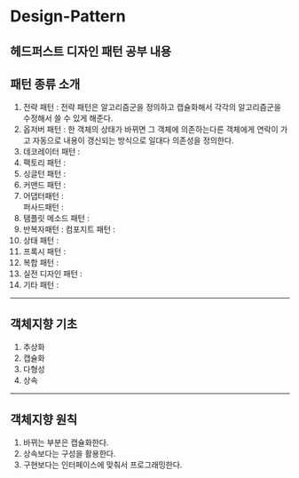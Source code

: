# Design-Pattern
헤드퍼스트 디자인 패턴 공부 내용
---
## 패턴 종류 소개  

1. 전략 패턴 : 전략 패턴은 알고리즘군을 정의하고 캡슐화해서 각각의 알고리즘군을 수정해서 쓸 수 있게 해준다.  
2. 옵저버 패턴 : 한 객체의 상태가 바뀌면 그 객체에 의존하는다른 객체에게 연락이 가고 자동으로 내용이 갱신되는 방식으로 일대다 의존성을 정의한다.  
3. 데코레이터 패턴 :
4. 팩토리 패턴 :
5. 싱글턴 패턴 :
6. 커맨드 패턴 :
7. 어댑터패턴 :  
   퍼사드패턴 :
8. 탬플릿 메소드 패턴 :
9. 반복자패턴 :
   컴포지트 패턴 :
10. 상태 패턴 :
11. 프록시 패턴 :
12. 복합 패턴 :
13. 실전 디자인 패턴 :
14. 기타 패턴 :

---

## 객체지향 기초   

1. 추상화   
2. 캡슐화   
3. 다형성  
4. 상속    


---
## 객체지향 원칙    

1. 바뀌는 부분은 캡슐화한다.   
2. 상속보다는 구성을 활용한다.    
3. 구현보다는 인터페이스에 맞춰서 프로그래밍한다.    

